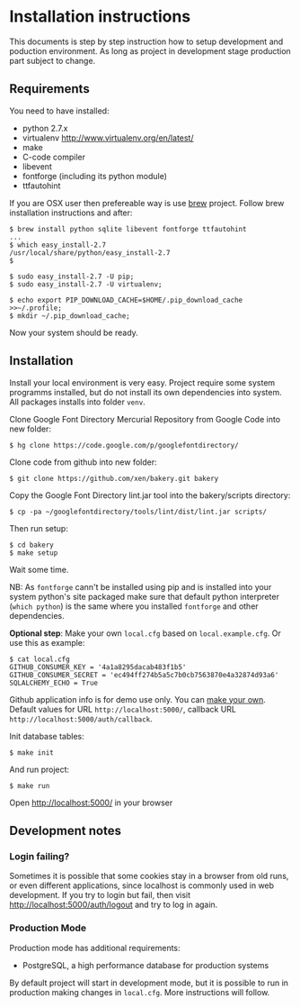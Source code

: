 # Installation instructions

This documents is step by step instruction how to setup development and poduction environment. As long as project in development stage production part subject to change. 

## Requirements

You need to have installed:

- python 2.7.x 
- virtualenv http://www.virtualenv.org/en/latest/
- make 
- C-code compiler
- libevent
- fontforge (including its python module)
- ttfautohint

If you are OSX user then prefereable way is use [brew](http://mxcl.github.io/homebrew/) project. Follow brew installation instructions and after:

	$ brew install python sqlite libevent fontforge ttfautohint
	...
	$ which easy_install-2.7 
	/usr/local/share/python/easy_install-2.7
	$

	$ sudo easy_install-2.7 -U pip;
	$ sudo easy_install-2.7 -U virtualenv;

	$ echo export PIP_DOWNLOAD_CACHE=$HOME/.pip_download_cache >>~/.profile;
	$ mkdir ~/.pip_download_cache;

Now your system should be ready.

## Installation

Install your local environment is very easy. Project require some system programms installed, but do not install its own dependencies into system. All packages installs into folder `venv`.

Clone Google Font Directory Mercurial Repository from Google Code into new folder:

    $ hg clone https://code.google.com/p/googlefontdirectory/ 

Clone code from github into new folder:

	$ git clone https://github.com/xen/bakery.git bakery

Copy the Google Font Directory lint.jar tool into the bakery/scripts directory:

    $ cp -pa ~/googlefontdirectory/tools/lint/dist/lint.jar scripts/

Then run setup:

	$ cd bakery
	$ make setup

Wait some time.

NB: As `fontforge` cann't be installed using pip and is installed into your system python's site packaged make sure that 
default python interpreter (`which python`) is the same where you installed `fontforge` and other dependencies. 

**Optional step**: Make your own `local.cfg` based on `local.example.cfg`. Or use this as example:

	$ cat local.cfg
	GITHUB_CONSUMER_KEY = '4a1a8295dacab483f1b5'
	GITHUB_CONSUMER_SECRET = 'ec494ff274b5a5c7b0cb7563870e4a32874d93a6'
	SQLALCHEMY_ECHO = True

Github application info is for demo use only. You can [make your own](https://github.com/settings/applications/new). Default values for URL `http://localhost:5000/`, callback URL `http://localhost:5000/auth/callback`. 

Init database tables:

	$ make init

And run project:

	$ make run

Open [http://localhost:5000/](http://localhost:5000/) in your browser

## Development notes

### Login failing?

Sometimes it is possible that some cookies stay in a browser from old runs, or even different applications, since localhost is commonly used in web development. If you try to login but fail, then visit [http://localhost:5000/auth/logout](http://localhost:5000/auth/logout) and try to log in again.

### Production Mode 

Production mode has additional requirements:

* PostgreSQL, a high performance database for production systems

By default project will start in development mode, but it is possible to run in production making changes in `local.cfg`. More instructions will follow.

